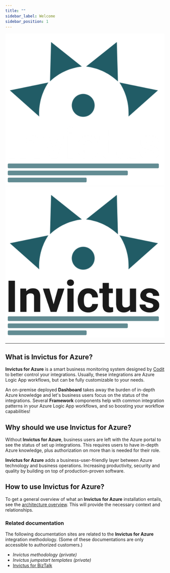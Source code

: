 ```yaml
---
title: ""
sidebar_label: Welcome
sidebar_position: 1
---
```


![Invictus logo](/img/invictus.dark.png#dark-mode-only)
![Invictus logo](/img/invictus.light.png#light-mode-only)
___

## What is Invictus for Azure?
**Invictus for Azure** is a smart business monitoring system designed by [Codit](https://codit.eu) to better control your integrations. Usually, these integrations are Azure Logic App workflows, but can be fully customizable to your needs.

An on-premise deployed **Dashboard** takes away the burden of in-depth Azure knowledge and let's business users focus on the status of the integrations. Several **Framework** components help with common integration patterns in your Azure Logic App workflows, and so boosting your workflow capabilities!

## Why should we use Invictus for Azure?
Without **Invictus for Azure**, business users are left with the Azure portal to see the status of set up integrations. This requires users to have in-depth Azure knowledge, plus authorization on more than is needed for their role.

**Invictus for Azure** adds a business-user-friendly layer between Azure technology and business operations. Increasing productivity, security and quality by building on top of production-proven software.

## How to use Invictus for Azure?
To get a general overview of what an **Invictus for Azure** installation entails, see the [architecture overview](./architecture-diagram.md). This will provide the necessary context and relationships.

### Related documentation
The following documentation sites are related to the **Invictus for Azure** integration methodology. (Some of these documentations are only accessible to authorized customers.)
* *Invictus methodology (private)*
* *Invictus jumpstart templates (private)*
* [Invictus for BizTalk](http://docs.invictus-integration.com/invictus-for-biztalk)
